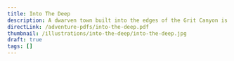 ```yaml
---
title: Into The Deep
description: A dwarven town built into the edges of the Grit Canyon is being attacked by sand worms (think Dune). Players must descend into the underdark, infiltrate the ancient Drow Metropolis, and defeat the Worm Master who uses his magic Wormulet to control the gigantic Worm Queen.
directLink: /adventure-pdfs/into-the-deep.pdf
thumbnail: /illustrations/into-the-deep/into-the-deep.jpg
draft: true
tags: []
---
```




